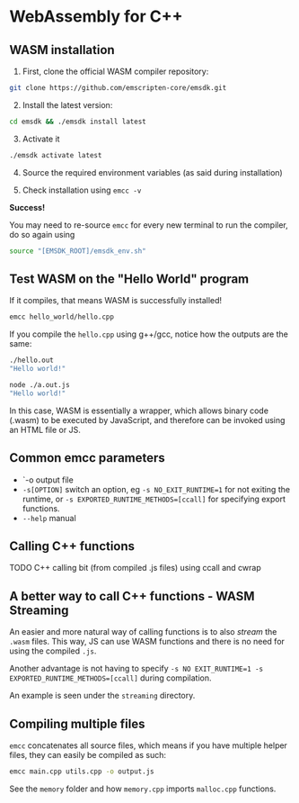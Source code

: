# WebAssembly for C++

## WASM installation

1. First, clone the official WASM compiler repository:

```bash
git clone https://github.com/emscripten-core/emsdk.git
```

2. Install the latest version:

```bash
cd emsdk && ./emsdk install latest
```

3. Activate it

```bash
./emsdk activate latest
```

4. Source the required environment variables (as said during installation)

5. Check installation using `emcc -v`

**Success!**

You may need to re-source `emcc` for every new terminal to run the compiler, do so again using
```bash
source "[EMSDK_ROOT]/emsdk_env.sh"
```

## Test WASM on the "Hello World" program

If it compiles, that means WASM is successfully installed!

```bash
emcc hello_world/hello.cpp
```

If you compile the `hello.cpp` using g++/gcc, notice how the outputs are the same:
```bash
./hello.out
"Hello world!"
```

```bash
node ./a.out.js
"Hello world!"
```

In this case, WASM is essentially a wrapper, which allows binary code (.wasm) to be executed by JavaScript, and therefore can be invoked using an HTML file or JS.

## Common emcc parameters

- `-o <file> output file
- `-s[OPTION]` switch an option, eg `-s NO_EXIT_RUNTIME=1` for not exiting the runtime, or `-s EXPORTED_RUNTIME_METHODS=[ccall]` for specifying export functions.
- `--help` manual

## Calling C++ functions

TODO C++ calling bit (from compiled .js files) using ccall and cwrap

## A better way to call C++ functions - WASM Streaming

An easier and more natural way of calling functions is to also *stream* the `.wasm` files. This way, JS can use WASM functions and there is no need for using the compiled `.js`.

Another advantage is not having to specify `-s NO EXIT_RUNTIME=1 -s EXPORTED_RUNTIME_METHODS=[ccall]` during compilation.

An example is seen under the `streaming` directory.

## Compiling multiple files

`emcc` concatenates all source files, which means if you have multiple helper files, they can easily be compiled as such:

```bash
emcc main.cpp utils.cpp -o output.js
```

See the `memory` folder and how `memory.cpp` imports `malloc.cpp` functions.


